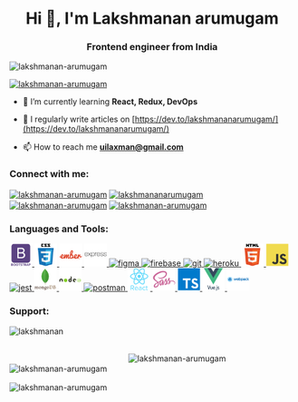 <h1 align="center">Hi 👋, I'm Lakshmanan arumugam</h1>
<h3 align="center">Frontend engineer from India</h3>

<p align="left"> <img src="https://komarev.com/ghpvc/?username=lakshmanan-arumugam&label=Profile%20views&color=0e75b6&style=flat" alt="lakshmanan-arumugam" /> </p>

<p align="left"> <a href="https://github.com/ryo-ma/github-profile-trophy"><img src="https://github-profile-trophy.vercel.app/?username=lakshmanan-arumugam" alt="lakshmanan-arumugam" /></a> </p>

- 🌱 I’m currently learning **React, Redux, DevOps**

- 📝 I regularly write articles on [https://dev.to/lakshmananarumugam/](https://dev.to/lakshmananarumugam/)

- 📫 How to reach me **uilaxman@gmail.com**

<h3 align="left">Connect with me:</h3>
<p align="left">
<a href="https://codepen.io/lakshmanan-arumugam" target="blank"><img align="center" src="https://raw.githubusercontent.com/rahuldkjain/github-profile-readme-generator/neutral-icons/src/images/icons/Social/codepen.svg" alt="lakshmanan-arumugam" height="30" width="40" /></a>
<a href="https://dev.to/lakshmananarumugam" target="blank"><img align="center" src="https://cdn.jsdelivr.net/npm/simple-icons@3.0.1/icons/dev-dot-to.svg" alt="lakshmananarumugam" height="30" width="40" /></a>
<a href="https://linkedin.com/in/lakshmanan-arumugam" target="blank"><img align="center" src="https://raw.githubusercontent.com/rahuldkjain/github-profile-readme-generator/neutral-icons/src/images/icons/Social/linked-in-alt.svg" alt="lakshmanan-arumugam" height="30" width="40" /></a>
<a href="https://codesandbox.com/lakshmanan-arumugam" target="blank"><img align="center" src="https://cdn.jsdelivr.net/npm/simple-icons@3.0.1/icons/codesandbox.svg" alt="lakshmanan-arumugam" height="30" width="40" /></a>
</p>

<h3 align="left">Languages and Tools:</h3>
<p align="left"> <a href="https://getbootstrap.com" target="_blank"> <img src="https://raw.githubusercontent.com/devicons/devicon/master/icons/bootstrap/bootstrap-plain-wordmark.svg" alt="bootstrap" width="40" height="40"/> </a> <a href="https://www.w3schools.com/css/" target="_blank"> <img src="https://raw.githubusercontent.com/devicons/devicon/master/icons/css3/css3-original-wordmark.svg" alt="css3" width="40" height="40"/> </a> <a href="https://emberjs.com/" target="_blank"> <img src="https://raw.githubusercontent.com/devicons/devicon/master/icons/ember/ember-original-wordmark.svg" alt="ember" width="40" height="40"/> </a> <a href="https://expressjs.com" target="_blank"> <img src="https://raw.githubusercontent.com/devicons/devicon/master/icons/express/express-original-wordmark.svg" alt="express" width="40" height="40"/> </a> <a href="https://www.figma.com/" target="_blank"> <img src="https://www.vectorlogo.zone/logos/figma/figma-icon.svg" alt="figma" width="40" height="40"/> </a> <a href="https://firebase.google.com/" target="_blank"> <img src="https://www.vectorlogo.zone/logos/firebase/firebase-icon.svg" alt="firebase" width="40" height="40"/> </a> <a href="https://git-scm.com/" target="_blank"> <img src="https://www.vectorlogo.zone/logos/git-scm/git-scm-icon.svg" alt="git" width="40" height="40"/> </a> <a href="https://heroku.com" target="_blank"> <img src="https://www.vectorlogo.zone/logos/heroku/heroku-icon.svg" alt="heroku" width="40" height="40"/> </a> <a href="https://www.w3.org/html/" target="_blank"> <img src="https://raw.githubusercontent.com/devicons/devicon/master/icons/html5/html5-original-wordmark.svg" alt="html5" width="40" height="40"/> </a> <a href="https://developer.mozilla.org/en-US/docs/Web/JavaScript" target="_blank"> <img src="https://raw.githubusercontent.com/devicons/devicon/master/icons/javascript/javascript-original.svg" alt="javascript" width="40" height="40"/> </a> <a href="https://jestjs.io" target="_blank"> <img src="https://www.vectorlogo.zone/logos/jestjsio/jestjsio-icon.svg" alt="jest" width="40" height="40"/> </a> <a href="https://www.mongodb.com/" target="_blank"> <img src="https://raw.githubusercontent.com/devicons/devicon/master/icons/mongodb/mongodb-original-wordmark.svg" alt="mongodb" width="40" height="40"/> </a> <a href="https://nodejs.org" target="_blank"> <img src="https://raw.githubusercontent.com/devicons/devicon/master/icons/nodejs/nodejs-original-wordmark.svg" alt="nodejs" width="40" height="40"/> </a> <a href="https://postman.com" target="_blank"> <img src="https://www.vectorlogo.zone/logos/getpostman/getpostman-icon.svg" alt="postman" width="40" height="40"/> </a> <a href="https://reactjs.org/" target="_blank"> <img src="https://raw.githubusercontent.com/devicons/devicon/master/icons/react/react-original-wordmark.svg" alt="react" width="40" height="40"/> </a> <a href="https://sass-lang.com" target="_blank"> <img src="https://raw.githubusercontent.com/devicons/devicon/master/icons/sass/sass-original.svg" alt="sass" width="40" height="40"/> </a> <a href="https://www.typescriptlang.org/" target="_blank"> <img src="https://raw.githubusercontent.com/devicons/devicon/master/icons/typescript/typescript-original.svg" alt="typescript" width="40" height="40"/> </a> <a href="https://vuejs.org/" target="_blank"> <img src="https://raw.githubusercontent.com/devicons/devicon/master/icons/vuejs/vuejs-original-wordmark.svg" alt="vuejs" width="40" height="40"/> </a> <a href="https://webpack.js.org" target="_blank"> <img src="https://raw.githubusercontent.com/devicons/devicon/d00d0969292a6569d45b06d3f350f463a0107b0d/icons/webpack/webpack-original-wordmark.svg" alt="webpack" width="40" height="40"/> </a> </p>

<h3 align="left">Support:</h3>
<p><a href="https://www.buymeacoffee.com/lakshmanan"> <img align="left" src="https://cdn.buymeacoffee.com/buttons/v2/default-yellow.png" height="50" width="210" alt="lakshmanan" /></a></p><br><br>

<p><img align="left" src="https://github-readme-stats.vercel.app/api/top-langs?username=lakshmanan-arumugam&show_icons=true&locale=en&layout=compact" alt="lakshmanan-arumugam" /></p>

<p>&nbsp;<img align="center" src="https://github-readme-stats.vercel.app/api?username=lakshmanan-arumugam&show_icons=true&locale=en" alt="lakshmanan-arumugam" /></p>

<p><img align="center" src="https://github-readme-streak-stats.herokuapp.com/?user=lakshmanan-arumugam&" alt="lakshmanan-arumugam" /></p>
